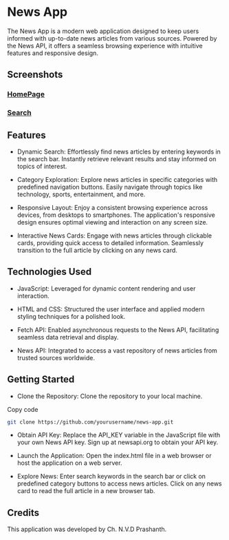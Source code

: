 # News App
The News App is a modern web application designed to keep users informed with up-to-date news articles from various sources. Powered by the News API, it offers a seamless browsing experience with intuitive features and responsive design.

## Screenshots

### [HomePage](https://drive.usercontent.google.com/download?id=1UFlhjEuDRql3q5j3kkUDM9WA6EukDxtt&authuser=0)
### [Search](https://drive.usercontent.google.com/download?id=1MD5dr8wErv7d4M-M7id-05BwothUHsJj&authuser=0)

## Features
- Dynamic Search: Effortlessly find news articles by entering keywords in the search bar. Instantly retrieve relevant results and stay informed on topics of interest.

- Category Exploration: Explore news articles in specific categories with predefined navigation buttons. Easily navigate through topics like technology, sports, entertainment, and more.

- Responsive Layout: Enjoy a consistent browsing experience across devices, from desktops to smartphones. The application's responsive design ensures optimal viewing and interaction on any screen size.

- Interactive News Cards: Engage with news articles through clickable cards, providing quick access to detailed information. Seamlessly transition to the full article by clicking on any news card.

## Technologies Used
- JavaScript: Leveraged for dynamic content rendering and user interaction.

- HTML and CSS: Structured the user interface and applied modern styling techniques for a polished look.

- Fetch API: Enabled asynchronous requests to the News API, facilitating seamless data retrieval and display.

- News API: Integrated to access a vast repository of news articles from trusted sources worldwide.

## Getting Started
- Clone the Repository: Clone the repository to your local machine.

Copy code
```bash
git clone https://github.com/yourusername/news-app.git
```
- Obtain API Key: Replace the API_KEY variable in the JavaScript file with your own News API key. Sign up at newsapi.org to obtain your API key.

- Launch the Application: Open the index.html file in a web browser or host the application on a web server.

- Explore News: Enter search keywords in the search bar or click on predefined category buttons to access news articles. Click on any news card to read the full article in a new browser tab.

## Credits
This application was developed by Ch. N.V.D Prashanth.

